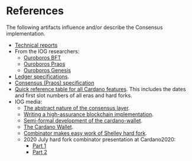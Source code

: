 # References

The following artifacts influence and/or describe the Consensus implementation.

* [Technical reports](../for-developers/TechnicalReports)
* From the IOG researchers:
    * [Ouroboros BFT][ouroboros-bft]
    * [Ouroboros Praos][ouroboros-praos]
    * [Ouroboros Genesis][ouroboros-genesis]
* [Ledger specifications][cardano-ledger].
* [Consensus (Praos) specification](/pdfs/consensus-spec.pdf)
* [Quick reference table for all Cardano features](https://github.com/cardano-foundation/CIPs/blob/master/CIP-0059/feature-table.md).
  This includes the dates and first slot numbers of all eras and hard forks.
* IOG media:
    * [The abstract nature of the consensus layer](https://iohk.io/en/blog/posts/2020/05/28/the-abstract-nature-of-the-consensus-layer/).
    * [Writing a high-assurance blockchain implementation](https://iohk.io/en/blog/posts/2017/11/03/writing-a-high-assurance-blockchain-implementation/).
    * [Semi-formal development of the cardano-wallet](https://iohk.io/en/blog/posts/2018/06/04/semi-formal-development-the-cardano-wallet/).
    * [The Cardano Wallet](https://www.youtube.com/watch?v=6VWCB0_uLLw).
    * [Combinator makes easy work of Shelley hard fork](https://iohk.io/en/blog/posts/2020/05/07/combinator-makes-easy-work-of-shelley-hard-fork/).
    * 2020 July hard fork combinator presentation at Cardano2020:
        * [Part 1](https://www.youtube.com/watch?v=D8OTZULEsaI)
        * [Part 2](https://www.youtube.com/watch?v=wNZq6VPLIXg)

[ouroboros-bft]: https://iohk.io/en/research/library/papers/ouroboros-bfta-simple-byzantine-fault-tolerant-consensus-protocol/
[ouroboros-praos]: https://iohk.io/en/research/library/papers/ouroboros-praosan-adaptively-securesemi-synchronous-proof-of-stake-protocol/
[ouroboros-genesis]: https://iohk.io/en/research/library/papers/ouroboros-genesiscomposable-proof-of-stake-blockchains-with-dynamic-availability/
[consensus-report]: https://ouroboros-consensus.cardano.intersectmbo.org/pdfs/report.pdf
[network-report]: https://ouroboros-network.cardano.intersectmbo.org/pdfs/network-design/
[cardano-ledger]: https://github.com/IntersectMBO/cardano-ledger/
